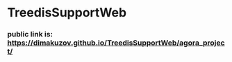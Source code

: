 # TreedisSupportWeb

### public link is: https://dimakuzov.github.io/TreedisSupportWeb/agora_project/
